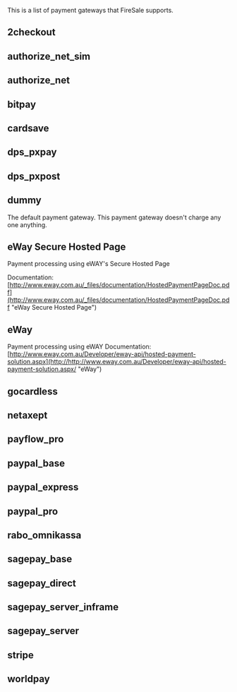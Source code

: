This is a list of payment gateways that FireSale supports.

## 2checkout

## authorize_net_sim

## authorize_net

## bitpay

## cardsave

## dps_pxpay

## dps_pxpost

## dummy

The default payment gateway. This payment gateway doesn't charge any one anything.

## eWay Secure Hosted Page

Payment processing using eWAY's Secure Hosted Page

Documentation: [http://www.eway.com.au/_files/documentation/HostedPaymentPageDoc.pdf](http://www.eway.com.au/_files/documentation/HostedPaymentPageDoc.pdf "eWay Secure Hosted Page")

## eWay

Payment processing using eWAY
Documentation: [http://www.eway.com.au/Developer/eway-api/hosted-payment-solution.aspx](http://http://www.eway.com.au/Developer/eway-api/hosted-payment-solution.aspx/ "eWay") 

## gocardless

## netaxept

## payflow_pro

## paypal_base

## paypal_express

## paypal_pro

## rabo_omnikassa

## sagepay_base

## sagepay_direct

## sagepay_server_inframe

## sagepay_server

## stripe

## worldpay
